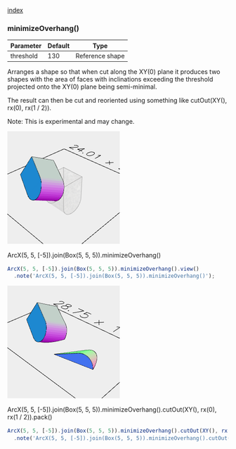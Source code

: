 [index](../../nb/api/index.md)
### minimizeOverhang()
Parameter|Default|Type
---|---|---
|threshold|130|Reference shape

Arranges a shape so that when cut along the XY(0) plane it produces two shapes with the area of faces with inclinations exceeding the threshold projected onto the XY(0) plane being semi-minimal.

The result can then be cut and reoriented using something like cutOut(XY(), rx(0), rx(1 / 2)).

Note: This is experimental and may change.

![Image](minimizeOverhang.md.$2.png)

ArcX(5, 5, [-5]).join(Box(5, 5, 5)).minimizeOverhang()

```JavaScript
ArcX(5, 5, [-5]).join(Box(5, 5, 5)).minimizeOverhang().view()
  .note('ArcX(5, 5, [-5]).join(Box(5, 5, 5)).minimizeOverhang()');
```

![Image](minimizeOverhang.md.$3.png)

ArcX(5, 5, [-5]).join(Box(5, 5, 5)).minimizeOverhang().cutOut(XY(), rx(0), rx(1 / 2)).pack()

```JavaScript
ArcX(5, 5, [-5]).join(Box(5, 5, 5)).minimizeOverhang().cutOut(XY(), rx(0), rx(1 / 2)).pack().view()
  .note('ArcX(5, 5, [-5]).join(Box(5, 5, 5)).minimizeOverhang().cutOut(XY(), rx(0), rx(1 / 2)).pack()');
```
